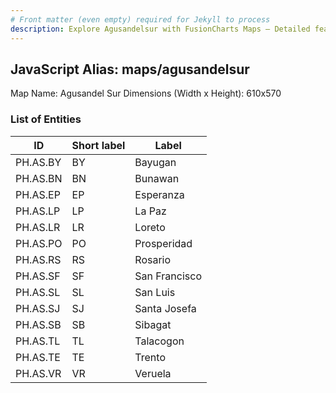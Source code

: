 ```yaml
---
# Front matter (even empty) required for Jekyll to process
description: Explore Agusandelsur with FusionCharts Maps – Detailed features for seamless integration. Try now & enhance your data visualization today! 
---
```


## JavaScript Alias: maps/agusandelsur

Map Name: Agusandel Sur
Dimensions (Width x Height): 610x570

### List of Entities

| ID       | Short label | Label         |
| -------- | ----------- | ------------- |
| PH.AS.BY | BY          | Bayugan       |
| PH.AS.BN | BN          | Bunawan       |
| PH.AS.EP | EP          | Esperanza     |
| PH.AS.LP | LP          | La Paz        |
| PH.AS.LR | LR          | Loreto        |
| PH.AS.PO | PO          | Prosperidad   |
| PH.AS.RS | RS          | Rosario       |
| PH.AS.SF | SF          | San Francisco |
| PH.AS.SL | SL          | San Luis      |
| PH.AS.SJ | SJ          | Santa Josefa  |
| PH.AS.SB | SB          | Sibagat       |
| PH.AS.TL | TL          | Talacogon     |
| PH.AS.TE | TE          | Trento        |
| PH.AS.VR | VR          | Veruela       |
